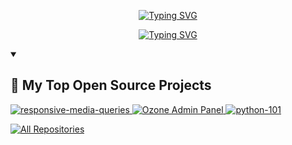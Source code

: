 <p align="center">
  <a href="https://github.com/nazarialireza">
    <a href="https://git.io/typing-svg"><img src="https://readme-typing-svg.demolab.com?font=Fira+Code&weight=600&size=34&pause=1000&center=true&repeat=false&width=500&height=70&lines=Alireza+Nazari" alt="Typing SVG" /></a>
  </a>
  <br>
</p> 
<p align="center">
<a href="https://git.io/typing-svg"><img src="https://readme-typing-svg.demolab.com?font=Fira+Code&size=30&pause=1000&center=true&width=620&lines=Always+Learning+New+Things;System+and+Software+Engineer;Linux+System+Administrator%2FManager;Experienced+UI%2FUX+Designer;10%2B+years+of+coding+experience" alt="Typing SVG" /></a>
</p>
<!-- Social icons section -->
<!-- <p align="center">
  <a href="https://www.youtube.com/c/#"><img width="32px" alt="Youtube" title="Youtube" src="https://i.imgur.com/qiXu7b2.png"/></a>
  &#8287;&#8287;&#8287;&#8287;&#8287;
  <a href="https://twitter.com/#"><img width="32px" alt="Twitter" title="Twitter" src="https://i.imgur.com/OXZM1L6.png"/></a>
  &#8287;&#8287;&#8287;&#8287;&#8287;
  <a href="https://discord.gg/#" alt="Discord" title="Dev Pro Tips Discord Server"><img width="32px" src="https://i.imgur.com/OViZO8J.png"/></a>
  &#8287;&#8287;&#8287;&#8287;&#8287;
  <a href="https://dev.to/#"><img width="32px" alt="Dev.to" title="DenverCoder1 Dev.to" src="https://i.imgur.com/mVm29vK.png"></a>
  &#8287;&#8287;&#8287;&#8287;&#8287;
  <a href="https://ko-fi.com/#"><img width="32px" alt="Ko-fi" title="Buy me a coffee" src="https://i.imgur.com/PpLeD3K.png"/></a>
  &#8287;&#8287;&#8287;&#8287;&#8287;
</p> -->

<details open> 
  <summary><h2>📘 My Top Open Source Projects</h2></summary>

  <!-- Repo info cards - https://github.com/anuraghazra/github-readme-stats -->
  <!-- Small repo cards (fork) - https://github.com/DenverCoder1/github-readme-stats -->
  <p align="left">
    <a href="https://github.com/nazarilireza/responsive-media-queries">
      <img width="" src="https://github-readme-stats.vercel.app/api/pin/?username=nazarialireza&repo=responsive-media-queries&theme=react&bg_color=1F222E&title_color=F85D7F&hide_border=true&icon_color=F8D866&show_icons=false"
        alt="responsive-media-queries">
    </a>
    <a href="https://github.com/nazarilireza/ozone-admin-panel">
      <img width="" src="https://github-readme-stats.vercel.app/api/pin/?username=nazarialireza&repo=ozone-admin-panel&theme=react&bg_color=1F222E&title_color=F85D7F&hide_border=true&icon_color=F8D866&show_icons=false"
        alt="Ozone Admin Panel">
    </a>
    <a href="https://github.com/nazarilireza/python-101">
      <img width="" src="https://github-readme-stats.vercel.app/api/pin/?username=nazarialireza&repo=python-101&theme=react&bg_color=1F222E&title_color=F85D7F&hide_border=true&icon_color=F8D866&show_icons=false"
        alt="python-101">
    </a>
  </p>

  <a href="https://github.com/nazarialireza?tab=repositories&sort=stargazers"><img alt="All Repositories" title="All Repositories" src="https://custom-icon-badges.demolab.com/badge/-Click%20Here%20For%20All%20My%20Repos-1F222E?style=for-the-badge&logoColor=white&logo=repo"/></a>
</details>

<!--
**nazarialireza/nazarialireza** is a ✨ _special_ ✨ repository because its `README.md` (this file) appears on your GitHub profile.

Here are some ideas to get you started:

- 🔭 I’m currently working on ...
- 🌱 I’m currently learning ...
- 👯 I’m looking to collaborate on ...
- 🤔 I’m looking for help with ...
- 💬 Ask me about ...
- 📫 How to reach me: ...
- 😄 Pronouns: ...
- ⚡ Fun fact: ...
-->
